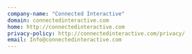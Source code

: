 ```yaml
---
company-name: "Connected Interactive"
domain: connectedinteractive.com
home: http://connectedinteractive.com
privacy-policy: http://connectedinteractive.com/privacy/
email: Info@connectedinteractive.com
---
```




